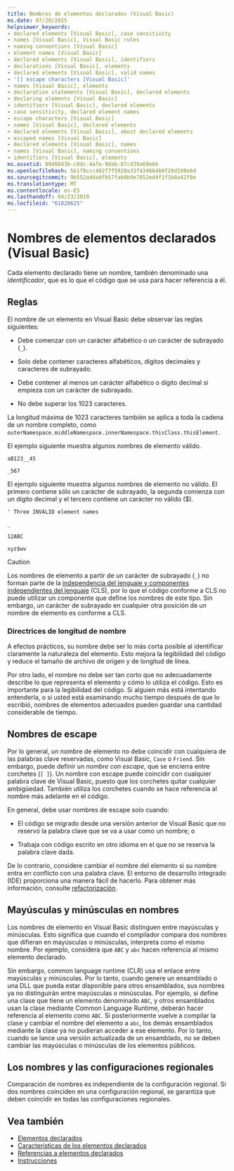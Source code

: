 ```yaml
---
title: Nombres de elementos declarados (Visual Basic)
ms.date: 07/20/2015
helpviewer_keywords:
- declared elements [Visual Basic], case sensitivity
- names [Visual Basic], Visual Basic rules
- naming conventions [Visual Basic]
- element names [Visual Basic]
- declared elements [Visual Basic], identifiers
- declarations [Visual Basic], elements
- declared elements [Visual Basic], valid names
- '[] escape characters [Visual Basic]'
- names [Visual Basic], elements
- declaration statements [Visual Basic], declared elements
- declaring elements [Visual Basic]
- identifiers [Visual Basic], declared elements
- case sensitivity, declared element names
- escape characters [Visual Basic]
- names [Visual Basic], declared elements
- declared elements [Visual Basic], about declared elements
- escaped names [Visual Basic]
- declared elements [Visual Basic], names
- names [Visual Basic], naming conventions
- identifiers [Visual Basic], elements
ms.assetid: 09d8843b-c0dc-4afe-9dab-87c439a69e66
ms.openlocfilehash: 5b1f8ccc402f7f5928a33f434664b0f28d108e6d
ms.sourcegitcommit: 9b552addadfb57fab0b9e7852ed4f1f1b8a42f8e
ms.translationtype: MT
ms.contentlocale: es-ES
ms.lasthandoff: 04/23/2019
ms.locfileid: "61828625"
---
```

# <a name="declared-element-names-visual-basic"></a>Nombres de elementos declarados (Visual Basic)
Cada elemento declarado tiene un nombre, también denominado una *identificador*, que es lo que el código que se usa para hacer referencia a él.  
  
## <a name="rules"></a>Reglas  
 El nombre de un elemento en Visual Basic debe observar las reglas siguientes:  
  
-   Debe comenzar con un carácter alfabético o un carácter de subrayado (`_`).  
  
-   Solo debe contener caracteres alfabéticos, dígitos decimales y caracteres de subrayado.  
  
-   Debe contener al menos un carácter alfabético o dígito decimal si empieza con un carácter de subrayado.  
  
-   No debe superar los 1023 caracteres.  
  
 La longitud máxima de 1023 caracteres también se aplica a toda la cadena de un nombre completo, como `outerNamespace.middleNamespace.innerNamespace.thisClass.thisElement`.  
  
 El ejemplo siguiente muestra algunos nombres de elemento válido.  
  
 `aB123__45`  
  
 `_567`  
  
 El ejemplo siguiente muestra algunos nombres de elemento no válido. El primero contiene sólo un carácter de subrayado, la segunda comienza con un dígito decimal y el tercero contiene un carácter no válido ($).  
  
 `' Three INVALID element names`  
  
 `_`  
  
 `12ABC`  
  
 `xyz$wv`  
  
> [!CAUTION]
>  Los nombres de elemento a partir de un carácter de subrayado (`_`) no forman parte de la [independencia del lenguaje y componentes independientes del lenguaje](../../../../standard/language-independence-and-language-independent-components.md) (CLS), por lo que el código conforme a CLS no puede utilizar un componente que define los nombres de este tipo. Sin embargo, un carácter de subrayado en cualquier otra posición de un nombre de elemento es conforme a CLS.  
  
### <a name="name-length-guidelines"></a>Directrices de longitud de nombre  
 A efectos prácticos, su nombre debe ser lo más corta posible al identificar claramente la naturaleza del elemento. Esto mejora la legibilidad del código y reduce el tamaño de archivo de origen y de longitud de línea.  
  
 Por otro lado, el nombre no debe ser tan corto que no adecuadamente describe lo que representa el elemento y cómo lo utiliza el código. Esto es importante para la legibilidad del código. Si alguien más está intentando entenderla, o si usted está examinando mucho tiempo después de que lo escribió, nombres de elementos adecuados pueden guardar una cantidad considerable de tiempo.  
  
## <a name="escaped-names"></a>Nombres de escape  
 Por lo general, un nombre de elemento no debe coincidir con cualquiera de las palabras clave reservadas, como Visual Basic, `Case` o `Friend`. Sin embargo, puede definir un *nombre con escape*, que se encierra entre corchetes (`[ ]`). Un nombre con escape puede coincidir con cualquier palabra clave de Visual Basic, puesto que los corchetes quitar cualquier ambigüedad. También utiliza los corchetes cuando se hace referencia al nombre más adelante en el código.  
  
 En general, debe usar nombres de escape solo cuando:  
  
-   El código se migrado desde una versión anterior de Visual Basic que no reservó la palabra clave que se va a usar como un nombre; o  
  
-   Trabaja con código escrito en otro idioma en el que no se reserva la palabra clave dada.  
  
 De lo contrario, considere cambiar el nombre del elemento si su nombre entra en conflicto con una palabra clave. El entorno de desarrollo integrado (IDE) proporciona una manera fácil de hacerlo. Para obtener más información, consulte [refactorización](/visualstudio/vb-ide/refactoring-vb).  
  
## <a name="case-sensitivity-in-names"></a>Mayúsculas y minúsculas en nombres  
 Los nombres de elemento en Visual Basic distinguen entre mayúsculas y minúsculas. Esto significa que cuando el compilador compara dos nombres que difieran en mayúsculas o minúsculas, interpreta como el mismo nombre. Por ejemplo, considera que `ABC` y `abc` hacen referencia al mismo elemento declarado.  
  
 Sin embargo, common language runtime (CLR) usa el enlace entre mayúsculas y minúsculas. Por lo tanto, cuando genere un ensamblado o una DLL que pueda estar disponible para otros ensamblados, sus nombres ya no distinguirán entre mayúsculas o minúsculas. Por ejemplo, si define una clase que tiene un elemento denominado `ABC`, y otros ensamblados usan la clase mediante Common Language Runtime, deberán hacer referencia al elemento como `ABC`. Si posteriormente vuelve a compilar la clase y cambiar el nombre del elemento a `abc`, los demás ensamblados mediante la clase ya no pudieran acceder a ese elemento. Por lo tanto, cuando se lance una versión actualizada de un ensamblado, no se deben cambiar las mayúsculas o minúsculas de los elementos públicos.  
  
## <a name="names-and-locales"></a>Los nombres y las configuraciones regionales  
 Comparación de nombres es independiente de la configuración regional. Si dos nombres coinciden en una configuración regional, se garantiza que deben coincidir en todas las configuraciones regionales.  
  
## <a name="see-also"></a>Vea también

- [Elementos declarados](../../../../visual-basic/programming-guide/language-features/declared-elements/index.md)
- [Características de los elementos declarados](../../../../visual-basic/programming-guide/language-features/declared-elements/declared-element-characteristics.md)
- [Referencias a elementos declarados](../../../../visual-basic/programming-guide/language-features/declared-elements/references-to-declared-elements.md)
- [Instrucciones](../../../../visual-basic/language-reference/statements/index.md)
